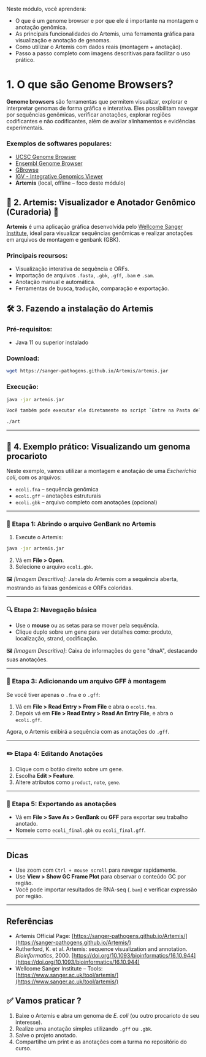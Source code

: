 Neste módulo, você aprenderá:

- O que é um genome browser e por que ele é importante na montagem e anotação genômica.
- As principais funcionalidades do Artemis, uma ferramenta gráfica para visualização e anotação de genomas.
- Como utilizar o Artemis com dados reais (montagem + anotação).
- Passo a passo completo com imagens descritivas para facilitar o uso prático.

# 1. O que são Genome Browsers?

**Genome browsers** são ferramentas que permitem visualizar, explorar e interpretar genomas de forma gráfica e interativa. Eles possibilitam navegar por sequências genômicas, verificar anotações, explorar regiões codificantes e não codificantes, além de avaliar alinhamentos e evidências experimentais.

### Exemplos de softwares populares:

- [UCSC Genome Browser](https://genome.ucsc.edu/)
- [Ensembl Genome Browser](https://www.ensembl.org/index.html)
- [GBrowse](http://gmod.org/wiki/GBrowse)
- [IGV - Integrative Genomics Viewer](https://software.broadinstitute.org/software/igv/)
- **Artemis** (local, offline – foco deste módulo)


## 🧬 2. Artemis: Visualizador e Anotador Genômico (Curadoria) 🧬

**Artemis** é uma aplicação gráfica desenvolvida pelo [Wellcome Sanger Institute](https://www.sanger.ac.uk/tool/artemis/), ideal para visualizar sequências genômicas e realizar anotações em arquivos de montagem e genbank (GBK).

### Principais recursos:

- Visualização interativa de sequência e ORFs.
- Importação de arquivos `.fasta`, `.gbk`, `.gff`, `.bam` e `.sam`.
- Anotação manual e automática.
- Ferramentas de busca, tradução, comparação e exportação.

## 🛠️ 3. Fazendo a instalação do Artemis

### Pré-requisitos:

- Java 11 ou superior instalado

### Download:

```bash
wget https://sanger-pathogens.github.io/Artemis/artemis.jar
````

### Execução:

```bash
java -jar artemis.jar

Você também pode executar ele diretamente no script `Entre na Pasta dele e execute a linha abaixo, Ps: É preciso de permissão ou execute com o bash`

./art

```

---

## 🧪 4. Exemplo prático: Visualizando um genoma procarioto

Neste exemplo, vamos utilizar a montagem e anotação de uma *Escherichia coli*, com os arquivos:

* `ecoli.fna` – sequência genômica
* `ecoli.gff` – anotações estruturais
* `ecoli.gbk` – arquivo completo com anotações (opcional)

---

### 📁 Etapa 1: Abrindo o arquivo GenBank no Artemis

1. Execute o Artemis:

```bash
java -jar artemis.jar
```

2. Vá em **File > Open**.
3. Selecione o arquivo `ecoli.gbk`.

🖼️ *\[Imagem Descritiva]*: Janela do Artemis com a sequência aberta, mostrando as faixas genômicas e ORFs coloridas.

---

### 🔍 Etapa 2: Navegação básica

* Use o **mouse** ou as setas para se mover pela sequência.
* Clique duplo sobre um gene para ver detalhes como: produto, localização, strand, codificação.

🖼️ *\[Imagem Descritiva]*: Caixa de informações do gene "dnaA", destacando suas anotações.

---

### 🧬 Etapa 3: Adicionando um arquivo GFF à montagem

Se você tiver apenas o `.fna` e o `.gff`:

1. Vá em **File > Read Entry > From File** e abra o `ecoli.fna`.
2. Depois vá em **File > Read Entry > Read An Entry File**, e abra o `ecoli.gff`.

Agora, o Artemis exibirá a sequência com as anotações do `.gff`.

---

### ✏️ Etapa 4: Editando Anotações

1. Clique com o botão direito sobre um gene.
2. Escolha **Edit > Feature**.
3. Altere atributos como `product`, `note`, `gene`.

---

### 💾 Etapa 5: Exportando as anotações

* Vá em **File > Save As > GenBank** ou **GFF** para exportar seu trabalho anotado.
* Nomeie como `ecoli_final.gbk` ou `ecoli_final.gff`.

---

## Dicas

* Use zoom com `Ctrl + mouse scroll` para navegar rapidamente.
* Use **View > Show GC Frame Plot** para observar o conteúdo GC por região.
* Você pode importar resultados de RNA-seq (`.bam`) e verificar expressão por região.

---

## Referências

* Artemis Official Page: [https://sanger-pathogens.github.io/Artemis/](https://sanger-pathogens.github.io/Artemis/)
* Rutherford, K. et al. Artemis: sequence visualization and annotation. *Bioinformatics*, 2000. [https://doi.org/10.1093/bioinformatics/16.10.944](https://doi.org/10.1093/bioinformatics/16.10.944)
* Wellcome Sanger Institute – Tools: [https://www.sanger.ac.uk/tool/artemis/](https://www.sanger.ac.uk/tool/artemis/)


## ✅ Vamos praticar ?

1. Baixe o Artemis e abra um genoma de *E. coli* (ou outro procarioto de seu interesse).
2. Realize uma anotação simples utilizando `.gff` ou `.gbk`.
3. Salve o projeto anotado.
4. Compartilhe um print e as anotações com a turma no repositório do curso.
